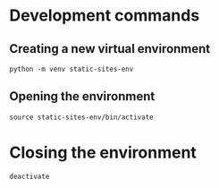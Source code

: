 # Development commands
## Creating a new virtual environment
```
python -m venv static-sites-env
```

## Opening the environment
```
source static-sites-env/bin/activate
```

# Closing the environment
```
deactivate
```

